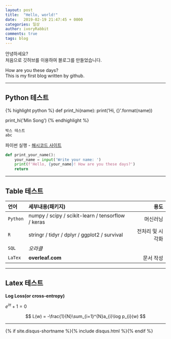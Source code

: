 ```yaml
---
layout: post
title:  "Hello, world!"
date:   2019-02-19 21:47:45 + 0000
categories: 일상
author: ivoryRabbit
comments: true
tags: blog
---
```


안녕하세요?  
처음으로 깃허브를 이용하여 블로그를 만들었습니다.
 
How are you these days?  
This is my first blog written by github.

* * *
## Python 테스트

{% highlight python %}
def print_hi(name):
  print('Hi, {}'.format(name))

print_hi('Min Song')
{% endhighlight %}

~~~
박스 테스트
abc
~~~

파이썬 실행 - [해시코드 사이트][python]

[python]: https://hashcode.co.kr/code_runners/

```python
def print_your_name():
    your_name = input('Write your name: ')
    print(f'Hello, {your_name}! How are you these days?')
    return
```

* * *


## Table 테스트

언어 | 세부내용(패키지) | 용도
:-- | :-- | --:
`Python` | numpy / scipy / scikit-learn / tensorflow / keras | 머신러닝
`R` | stringr / tidyr / dplyr / ggplot2 / survival | 전처리 및 시각화
`SQL` | _오라클_ | 
`LaTex` | **overleaf.com** | 문서 작성


* * *
## Latex 테스트

__Log Loss(or cross-entropy)__

$e^{i\pi} + 1 = 0$

$$
L(w) = -\frac{1}{N}\sum_{i=1}^{N}a_{i}\log p_{i}(w)
$$

* * *

{% if site.disqus-shortname %}{% include disqus.html %}{% endif %}
